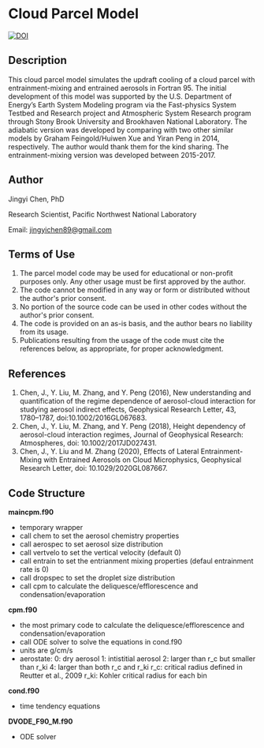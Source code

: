 # Cloud Parcel Model
<a href="https://zenodo.org/badge/latestdoi/460960645"><img src="https://zenodo.org/badge/460960645.svg" alt="DOI"></a>

## Description
This cloud parcel model simulates the updraft cooling of a cloud parcel with entrainment-mixing and entrained aerosols in Fortran 95. The initial development of this model was supported by the U.S. Department of Energy’s Earth System Modeling program via the Fast-physics System Testbed and Research project and Atmospheric System Research program through Stony Brook University and Brookhaven National Laboratory. The adiabatic version was developed by comparing with two other similar models by Graham Feingold/Huiwen Xue and Yiran Peng in 2014, respectively. The author would thank them for the kind sharing. The entrainment-mixing version was developed between 2015-2017.

## Author
  Jingyi Chen, PhD
  
  Research Scientist, Pacific Northwest National Laboratory
  
  Email: jingyichen89@gmail.com
                
## Terms of Use
1. The parcel model code may be used for educational or non-profit purposes only. Any other usage must be first approved by the author.
2. The code cannot be modified in any way or form or distributed without the author's prior consent.
3. No portion of the source code can be used in other codes without the author's prior consent.
4. The code is provided on an as-is basis, and the author bears no liability from its usage.
5. Publications resulting from the usage of the code must cite the references below, as appropriate, for proper acknowledgment.
         
## References
1. Chen, J., Y. Liu, M. Zhang, and Y. Peng (2016), New understanding and quantification of the regime dependence of aerosol-cloud interaction for studying aerosol indirect effects, Geophysical Research Letter, 43, 1780–1787, doi:10.1002/2016GL067683.
2. Chen, J., Y. Liu, M. Zhang, and Y. Peng (2018), Height dependency of aerosol-cloud interaction regimes, Journal of Geophysical Research: Atmospheres, doi: 10.1002/2017JD027431.
3. Chen, J., Y. Liu and M. Zhang (2020), Effects of Lateral Entrainment-Mixing with Entrained Aerosols on Cloud Microphysics, Geophysical Research Letter, doi: 10.1029/2020GL087667.


## Code Structure
**maincpm.f90**
- temporary wrapper
- call chem to set the aerosol chemistry properties
- call aerospec to set aerosol size distribution
- call vertvelo to set the vertical velocity (default 0)
- call entrain to set the entrianment mixing properties (defaul entrainment rate is 0)
- call dropspec to set the droplet size distribution
- call cpm to calculate the deliquesce/efflorescence and condensation/evaporation


**cpm.f90**
- the most primary code to calculate the deliquesce/efflorescence and condensation/evaporation
- call ODE solver to solve the equations in cond.f90
- units are g/cm/s
- aerostate:
     0: dry aerosol
     1: intistitial aerosol
     2: larger than r_c but smaller than r_ki
     4: larger than both r_c and r_ki
     r_c:  critical radius defined in Reutter et al., 2009
     r_ki: Kohler critical radius for each bin

**cond.f90**
- time tendency equations

**DVODE_F90_M.f90**
- ODE solver
